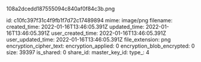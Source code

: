 108a2dcedd187555094c840af0f84c3b.png

id: c10fc397f31c4f9fb1f7d72c17489894
mime: image/png
filename: 
created_time: 2022-01-16T13:46:05.391Z
updated_time: 2022-01-16T13:46:05.391Z
user_created_time: 2022-01-16T13:46:05.391Z
user_updated_time: 2022-01-16T13:46:05.391Z
file_extension: png
encryption_cipher_text: 
encryption_applied: 0
encryption_blob_encrypted: 0
size: 39397
is_shared: 0
share_id: 
master_key_id: 
type_: 4